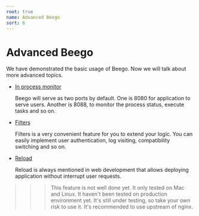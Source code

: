 ```yaml
---
root: true
name: Advanced Beego
sort: 6
---
```


# Advanced Beego

We have demonstrated the basic usage of Beego. Now we will talk about more advanced topics.

- [In process monitor](./monitor.md)

  Beego will serve as two ports by default. One is 8080 for application to serve users. Another is 8088, to monitor the process status, execute tasks and so on.
	
- [Filters](../mvc/controller/filter.md)

  Filters is a very convenient feature for you to extend your logic. You can easily implement user authentication, log visiting, compatibility switching and so on.
	
- [Reload](./reload.md)

  Reload is always mentioned in web development that allows deploying application without interrupt user requests.
	
>>> This feature is not well done yet. It only tested on Mac and Linux. It haven't been tested on production environment yet. It's still under testing, so take your own risk to use it. It's recommended to use upstream of nginx.
